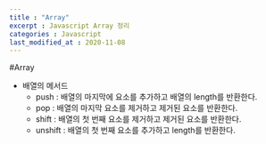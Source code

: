 ```yaml
---
title : "Array"
excerpt : Javascript Array 정리
categories : Javascript
last_modified_at : 2020-11-08
---
```


#Array  
  
- 배열의 메서드  
    - push : 배열의 마지막에 요소를 추가하고 배열의 length를 반환한다.  
    - pop : 배열의 마지막 요소를 제거하고 제거된 요소를 반환한다.  
    - shift : 배열의 첫 번째 요소를 제거하고 제거된 요소를 반환한다.  
    - unshift : 배열의 첫 번째 요소를 추가하고 length를 반환한다.    
